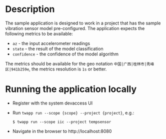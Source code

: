 # Description

The sample application is designed to work in a project that has
the sample vibration sensor model pre-configured. The application
expects the following metrics to be available:

* `az` - the input accelerometer readings
* `state` - the result of the model classification
* `confidence` - the confidence of the model algorithm

The metrics should be available for the geo notation `中国|广西|桂林市|秀峰区|941b259e`, the
metrics resolution is `1s` or better.

# Running the application locally

* Register with the system devaccess UI
* Run `twapp run --scope {scope} --project {project}`, e.g.:
  
  ```
  $ twapp run --scope iic --project tempsensor
  ```

* Navigate in the browser to http://localhost:8080